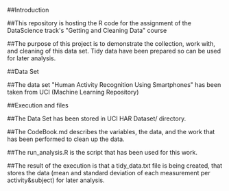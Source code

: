 ##Introduction

##This repository is hosting the R code for the assignment of the DataScience track's "Getting and Cleaning Data" course 

##The purpose of this project is to demonstrate the collection, work with, and cleaning of this data set. Tidy data have been prepared so can be used for later analysis.

##Data Set

##The data set "Human Activity Recognition Using Smartphones" has been taken from UCI (Machine Learning Repository)

##Execution and files

##The Data Set has been stored in UCI HAR Dataset/ directory.

##The CodeBook.md describes the variables, the data, and the work that has been performed to clean up the data.

##The run_analysis.R is the script that has been used for this work. 

##The result of the execution is that a tidy_data.txt file is being created, that stores the data (mean and standard deviation of each measurement per activity&subject) for later analysis.